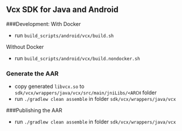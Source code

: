 ## Vcx SDK for Java and Android

###Development:
With Docker

- run `build_scripts/android/vcx/build.sh`

Without Docker

- run `build_scripts/android/vcx/build.nondocker.sh`

### Generate the AAR

 - copy generated `libvcx.so` to `sdk/vcx/wrappers/java/vcx/src/main/jniLibs/<ARCH` folder
 - run `./gradlew clean assemble` in folder `sdk/vcx/wrappers/java/vcx`

###Publishing the AAR
- run `./gradlew clean assemble` in folder `sdk/vcx/wrappers/java/vcx`

